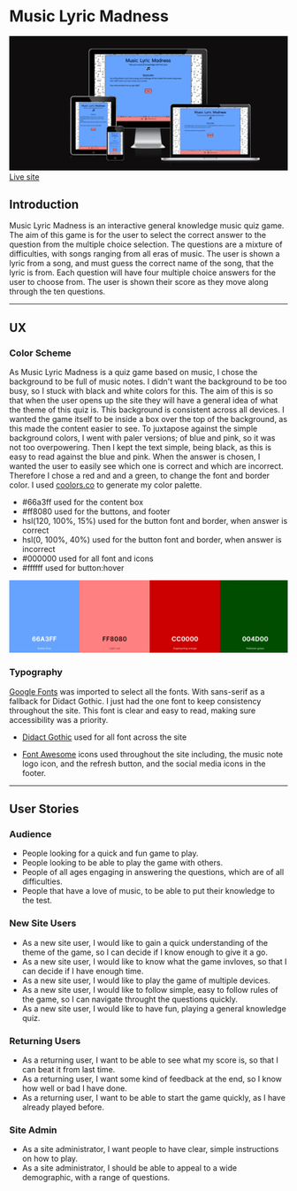 # Music Lyric Madness

![screenshot](documentation/mockup.png)
[Live site](https://emmygood.github.io/music-lyric-madness/)

## Introduction

Music Lyric Madness is an interactive general knowledge music quiz game. The aim of this game is for the user to select the correct answer to the question from the multiple choice selection. The questions are a mixture of difficulties, with songs ranging from all eras of music. The user is shown a lyric from a song, and must guess the correct name of the song, that the lyric is from. Each question will have four multiple choice answers for the user to choose from. The user is shown their score as they move along through the ten questions.

---

## UX

### Color Scheme


As Music Lyric Madness is a quiz game based on music, I chose the background to be full of music notes. I didn't want the background to be too busy, so I stuck with black and white colors for this. The aim of this is so that when the user opens up the site they will have a general idea of what the theme of this quiz is. This background is consistent across all devices.
I wanted the game itself to be inside a box over the top of the background, as this made the content easier to see. To juxtapose against the simple background colors, I went with paler versions; of blue and pink, so it was not too overpowering. Then I kept the text simple, being black, as this is easy to read against the blue and pink.
When the answer is chosen, I wanted the user to easily see which one is correct and which are incorrect. Therefore I chose a red and and a green, to change the font and border color. I used [coolors.co](https://coolors.co/ff8080-cc0000-66a3ff-004d00) to generate my color palette.

- #66a3ff used for the content box
- #ff8080 used for the buttons, and footer
- hsl(120, 100%, 15%) used for the button font and border, when answer is correct
- hsl(0, 100%, 40%) used for the button font and border, when answer is incorrect
- #000000 used for all font and icons
- #ffffff used for button:hover 


![screenshot](documentation/colors.png)

### Typography 

[Google Fonts](https://fonts.google.com/) was imported to select all the fonts. With sans-serif as a fallback for Didact Gothic. I just had the one font to keep consistency throughout the site. This font is clear and easy to read, making sure accessibility was a priority. 

- [Didact Gothic](https://fonts.google.com/specimen/Didact+Gothic?query=Didact+Gothic) used for all font across the site

- [Font Awesome](https://fontawesome.com/) icons used throughout the site including, the music note logo icon, and the refresh button, and the social media icons in the footer.

---

## User Stories


### Audience 
- People looking for a quick and fun game to play.
- People looking to be able to play the game with others.
- People of all ages engaging in answering the questions, which are of all difficulties.
- People that have a love of music, to be able to put their knowledge to the test.

### New Site Users
- As a new site user, I would like to gain a quick understanding of the theme of the game, so I can decide if I know enough to give it a go.
- As a new site user, I would like to know what the game invloves, so that I can decide if I have enough time.
- As a new site user, I would like to play the game of multiple devices.
- As a new site user, I would like to follow simple, easy to follow rules of the game, so I can navigate throught the questions quickly.
- As a new site user, I would like to have fun, playing a general knowledge quiz.

### Returning Users
- As a returning user, I want to be able to see what my score is, so that I can beat it from last time.
- As a returning user, I want some kind of feedback at the end, so I know how well or bad I have done.
- As a returning user, I want to be able to start the game quickly, as I have already played before.

### Site Admin 
- As a site administrator, I want people to have clear, simple instructions on how to play.
- As a site administrator, I should be able to appeal to a wide demographic, with a range of questions.


